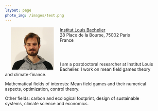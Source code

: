```yaml
---
layout: page
photo_img: /images/test.png
---
```

<style type="text/css">

#example { width: 100%; }

#example img {
float: left;
margin: 0px 20px;
}

</style>

<div id="example">

<img alt = "Photo de profil." src="images/photo-pierre.jpg" alt="Example" width = "140"
height = "140">
<p>
<a href ="https://www.institutlouisbachelier.org"> Institut Louis Bachelier </a> <br>
  28 Place de la Bourse, 75002 Paris <br>
  France <br>
</p>
</div>

<br>
<br>

I am a postdoctoral researcher at Institut Louis Bachelier. I work on mean field games theory and climate-finance.

Mathematical fields of interests: Mean field games and their numerical aspects, optimization, control theory.

Other fields: carbon and ecological footprint, design of sustainable systems, climate science and economics.
